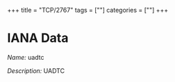 +++
title = "TCP/2767"
tags = [""]
categories = [""]
+++

# IANA Data

_Name:_ uadtc

_Description:_ UADTC

